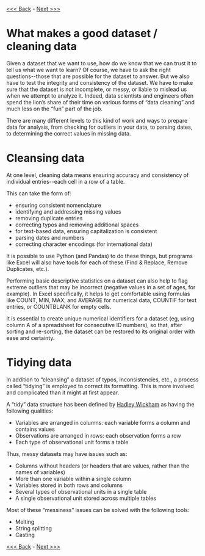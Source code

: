 [<<< Back](9-importcsv.md) - [Next >>>](10-usefulqueries.md)

# What makes a good dataset / cleaning data

Given a dataset that we want to use, how do we know that we can trust it to tell us what we want to learn? Of course, we have to ask the right questions--those that are possible for the dataset to answer. But we also have to test the integrity and consistency of the dataset. We have to make sure that the dataset is not incomplete, or messy, or liable to mislead us when we attempt to analyze it. Indeed, data scientists and engineers often spend the lion’s share of their time on various forms of “data cleaning” and much less on the “fun” part of the job.

There are many different levels to this kind of work and ways to prepare data for analysis, from checking for outliers in your data, to parsing dates, to determining the correct values in missing data.

# Cleansing data

At one level, cleaning data means ensuring accuracy and consistency of individual entries--each cell in a row of a table.

This can take the form of:
- ensuring consistent nomenclature
- identifying and addressing missing values
- removing duplicate entries
- correcting typos and removing additional spaces
- for text-based data, ensuring capitalization is consistent
- parsing dates and numbers
- correcting character encodings (for international data)

It is possible to use Python (and Pandas) to do these things, but programs like Excel will also have tools for each of these (Find & Replace, Remove Duplicates, etc.).

Performing basic descriptive statistics on a dataset can also help to flag extreme outliers that may be incorrect (negative values in a set of ages, for example). In Excel specifically, it helps to get comfortable using formulas like COUNT, MIN, MAX, and AVERAGE for numerical data, COUNTIF for text entries, or COUNTBLANK for empty cells.


It is essential to create unique numerical identifiers for a dataset (eg, using column A of a spreadsheet for consecutive ID numbers), so that, after sorting and re-sorting, the dataset can be restored to its original order with ease and certainty.

# Tidying data

In addition to “cleansing” a dataset of typos, inconsistencies, etc., a process called “tidying” is employed to correct its formatting. This is more involved and complicated than it might at first appear.

A “tidy” data structure has been defined by [Hadley Wickham](http://vita.had.co.nz/papers/tidy-data.html) as having the following qualities:
- Variables are arranged in columns: each variable forms a column and contains values
- Observations are arranged in rows: each observation forms a row
- Each type of observational unit forms a table

Thus, messy datasets may have issues such as:
- Columns without headers (or headers that are values, rather than the names of variables)
- More than one variable within a single column
- Variables stored in both rows and columns
- Several types of observational units in a single table
- A single observational unit stored across multiple tables

Most of these “messiness” issues can be solved with the following tools:
- Melting
- String splitting
- Casting

[<<< Back](9-importcsv.md) - [Next >>>](10-usefulqueries.md)

